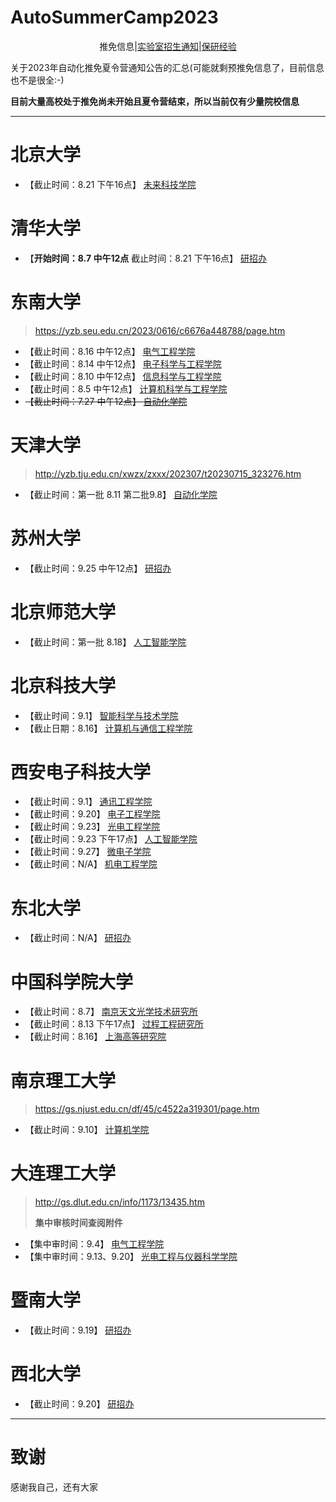 # AutoSummerCamp2023

<div align=center> 
推免信息|<a href=LabInfo/README.md>实验室招生通知</a>|<a href=experience/README.md>保研经验</a>
</div>


关于2023年自动化推免夏令营通知公告的汇总(可能就剩预推免信息了，目前信息也不是很全:-)

**目前大量高校处于推免尚未开始且夏令营结束，所以当前仅有少量院校信息**


---

# 北京大学

- 【截止时间：8.21 下午16点】 [未来科技学院](https://future.pku.edu.cn/xwzk/3775ddc2e69d4c73a11a2e68ee3ec18a.htm)

# 清华大学

- 【**开始时间：8.7 中午12点** 截止时间：8.21 下午16点】 [研招办](https://yz.tsinghua.edu.cn/info/1024/2569.htm)


# 东南大学

> https://yzb.seu.edu.cn/2023/0616/c6676a448788/page.htm

- 【截止时间：8.16 中午12点】 [电气工程学院](https://ee.seu.edu.cn/2023/0625/c25184a449533/page.htm)
- 【截止时间：8.14 中午12点】 [电子科学与工程学院](https://electronic.seu.edu.cn/2023/0707/c11479a450947/page.htm)
- 【截止时间：8.10 中午12点】 [信息科学与工程学院](https://radio.seu.edu.cn/2023/0629/c19195a449917/page.htm)
- 【截止时间：8.5 中午12点】 [计算机科学与工程学院](https://cse.seu.edu.cn/2023/0627/c22646a449677/page.htm)
- ~~【截止时间：7.27 中午12点】 [自动化学院](https://automation.seu.edu.cn/2023/0705/c24460a450730/page.htm)~~

# 天津大学

> http://yzb.tju.edu.cn/xwzx/zxxx/202307/t20230715_323276.htm

- 【截止时间：第一批 8.11 第二批9.8】 [自动化学院](http://seea.tju.edu.cn/info/1031/3891.htm)


# 苏州大学

- 【截止时间：9.25 中午12点】 [研招办](http://yjs.suda.edu.cn/43/57/c8365a541527/page.htm)

# 北京师范大学

- 【截止时间：第一批 8.18】 [人工智能学院](https://cist.bnu.edu.cn/tzgg/987d79703d024bc7882d492ca71c53f0.html)

# 北京科技大学

- 【截止时间：9.1】 [智能科学与技术学院](https://ai.ustb.edu.cn/xwgg/tzgg/2284eddc08894d7491456958715e74c6.htm)
- 【截止日期：8.16】 [计算机与通信工程学院](http://scce.ustb.edu.cn/xinwentongzhi/tongzhigonggao/2023-08-02/2021.html)

# 西安电子科技大学

- 【截止时间：9.1】 [通讯工程学院](https://ste.xidian.edu.cn/info/1337/7831.htm)
- 【截止时间：9.20】 [电子工程学院](https://see.xidian.edu.cn/html/news/11834.html)
- 【截止时间：9.23】 [光电工程学院](https://soe.xidian.edu.cn/info/1095/10758.htm)
- 【截止时间：9.23 下午17点】 [人工智能学院](https://sai.xidian.edu.cn/info/1106/8210.htm)
- 【截止时间：9.27】 [微电子学院](https://sme.xidian.edu.cn/html/tzgg/jl/2023/0727/2152.html)
- 【截止时间：N/A】 [机电工程学院](https://eme.xidian.edu.cn/info/1012/7538.htm)


# 东北大学

- 【截止时间：N/A】 [研招办](http://yz.neu.edu.cn/2023/0715/c5932a233617/pagem.htm)


# 中国科学院大学

- 【截止时间：8.7】 [南京天文光学技术研究所](http://www.niaot.ac.cn/xwzx/tzgg/202307/t20230710_6807792.html)
- 【截止时间：8.13 下午17点】 [过程工程研究所](http://edu.ipe.ac.cn/zsxx/202307/t20230727_171360.html)
- 【截止时间：8.16】 [上海高等研究院](http://www.sari.cas.cn/gradedu/gdzssz/gddxssjxm/202307/t20230727_6839057.html)


# 南京理工大学

> https://gs.njust.edu.cn/df/45/c4522a319301/page.htm

- 【截止时间：9.10】 [计算机学院](https://cs.njust.edu.cn/df/4c/c1820a319308/page.htm)


# 大连理工大学

> http://gs.dlut.edu.cn/info/1173/13435.htm
>
> **集中审核时间查阅附件**

- 【集中审时间：9.4】 [电气工程学院](http://gs.dlut.edu.cn/info/1173/13435.htm)
- 【集中审时间：9.13、9.20】 [光电工程与仪器科学学院](http://gs.dlut.edu.cn/info/1173/13435.htm)


# 暨南大学

- 【截止时间：9.19】 [研招办](https://yz.jnu.edu.cn/2023/0714/c33059a759655/page.htm)


# 西北大学

- 【截止时间：9.20】 [研招办](https://yzb.nwu.edu.cn/info/1009/1559.htm)




---

# 致谢

感谢我自己，还有大家
